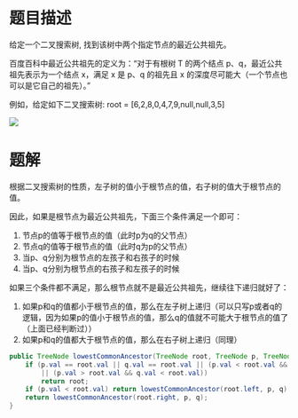 # 题目描述

给定一个二叉搜索树, 找到该树中两个指定节点的最近公共祖先。

百度百科中最近公共祖先的定义为：“对于有根树 T 的两个结点 p、q，最近公共祖先表示为一个结点 x，满足 x 是 p、q 的祖先且 x 的深度尽可能大（一个节点也可以是它自己的祖先）。”

例如，给定如下二叉搜索树:  root = [6,2,8,0,4,7,9,null,null,3,5]

![](https://upload-images.jianshu.io/upload_images/16555752-f1edc54bcd8be983.png?imageMogr2/auto-orient/strip%7CimageView2/2/w/1240)

# 题解

根据二叉搜索树的性质，左子树的值小于根节点的值，右子树的值大于根节点的值。

因此，如果是根节点为最近公共祖先，下面三个条件满足一个即可：
1. 节点p的值等于根节点的值（此时p为q的父节点）
2. 节点q的值等于根节点的值（此时q为p的父节点）
3. 当p、q分别为根节点的左孩子和右孩子的时候
4. 当p、q分别为根节点的右孩子和左孩子的时候

如果三个条件都不满足，那么根节点就不是最近公共祖先，继续往下递归就好了：
1. 如果p和q的值都小于根节点的值，那么在左子树上递归（可以只写p或者q的逻辑，因为如果p的值小于根节点的值，那么q的值就不可能大于根节点的值了（上面已经判断过））
2. 如果p和q的值都大于根节点的值，那么在右子树上递归（同理）

```java
public TreeNode lowestCommonAncestor(TreeNode root, TreeNode p, TreeNode q) {
    if (p.val == root.val || q.val == root.val || (p.val < root.val && q.val > root.val) 
        || (p.val > root.val && q.val < root.val)) 
        return root;
    if (p.val < root.val) return lowestCommonAncestor(root.left, p, q);
    return lowestCommonAncestor(root.right, p, q);
}
```